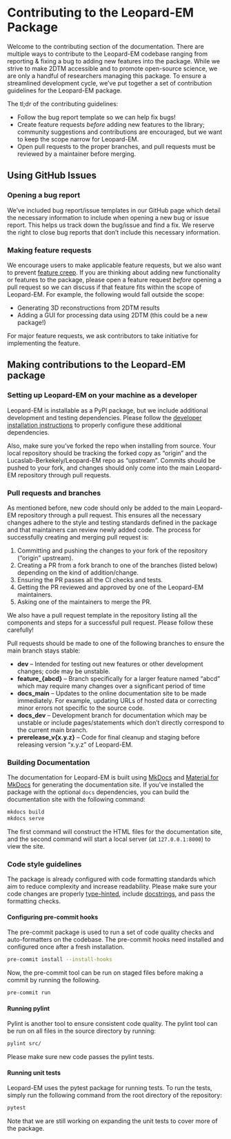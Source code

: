 # Contributing to the Leopard-EM Package

Welcome to the contributing section of the documentation. There are multiple ways to contribute to the Leopard-EM codebase ranging from reporting & fixing a bug to adding new features into the package. While we strive to make 2DTM accessible and to promote open-source science, we are only a handful of researchers managing this package. To ensure a streamlined development cycle, we’ve put together a set of contribution guidelines for the Leopard-EM package.

The tl;dr of the contributing guidelines:

* Follow the bug report template so we can help fix bugs\!  
* Create feature requests *before* adding new features to the library; community suggestions and contributions are encouraged, but we want to keep the scope narrow for Leopard-EM.  
* Open pull requests to the proper branches, and pull requests must be reviewed by a maintainer before merging.

## Using GitHub Issues

### Opening a bug report

We’ve included bug report/issue templates in our GitHub page which detail the necessary information to include when opening a new bug or issue report. This helps us track down the bug/issue and find a fix. We reserve the right to close bug reports that don’t include this necessary information.

### Making feature requests

We encourage users to make applicable feature requests, but we also want to prevent [feature creep](https://en.wikipedia.org/wiki/Feature\_creep). If you are thinking about adding new functionality or features to the package, please open a feature request *before* opening a pull request so we can discuss if that feature fits within the scope of Leopard-EM. For example, the following would fall outside the scope:

* Generating 3D reconstructions from 2DTM results
* Adding a GUI for processing data using 2DTM (this could be a new package\!)

For major feature requests, we ask contributors to take initiative for implementing the feature.

## Making contributions to the Leopard-EM package

### Setting up Leopard-EM on your machine as a developer

Leopard-EM is installable as a PyPI package, but we include additional development and testing dependencies. Please follow the [developer installation instructions](index.md#for-developers) to properly configure these additional dependencies.

Also, make sure you’ve forked the repo when installing from source. Your local repository should be tracking the forked copy as “origin” and the Lucaslab-Berkekely/Leopard-EM repo as “upstream”. Commits should be pushed to your fork, and changes should only come into the main Leopard-EM repository through pull requests.

### Pull requests and branches

As mentioned before, new code should only be added to the main Leopard-EM repository through a pull request. This ensures all the necessary changes adhere to the style and testing standards defined in the package and that maintainers can review newly added code. The process for successfully creating and merging pull request is:

1. Committing and pushing the changes to your fork of the repository (“origin” upstream).
2. Creating a PR from a fork branch to one of the branches (listed below) depending on the kind of addition/change.
3. Ensuring the PR passes all the CI checks and tests.
4. Getting the PR reviewed and approved by one of the Leopard-EM maintainers.
5. Asking one of the maintainers to merge the PR.

We also have a pull request template in the repository listing all the components and steps for a successful pull request. Please follow these carefully\!

Pull requests should be made to one of the following branches to ensure the main branch stays stable:

* **dev** – Intended for testing out new features or other development changes; code may be unstable.
* **feature\_{abcd}** – Branch specifically for a larger feature named “abcd” which may require many changes over a significant period of time
* **docs\_main** – Updates to the online documentation site to be made immediately. For example, updating URLs of hosted data or correcting minor errors not specific to the source code.
* **docs\_dev** – Development branch for documentation which may be unstable or include pages/statements which don’t directly correspond to the current main branch.
* **prerelease\_v{x.y.z}** 	– Code for final cleanup and staging before releasing version “x.y.z” of  Leopard-EM.

### Building Documentation
The documentation for Leopard-EM is built using [MkDocs](https://www.mkdocs.org) and [Material for MkDocs](https://squidfunk.github.io/mkdocs-material/) for generating the documentation site.
If you've installed the package with the optional `docs` dependencies, you can build the documentation site with the following command:

```bash
mkdocs build
mkdocs serve
```

The first command will construct the HTML files for the documentation site, and the second command will start a local server (at `127.0.0.1:8000`) to view the site.

### Code style guidelines

The package is already configured with code formatting standards which aim to reduce complexity and increase readability. Please make sure your code changes are properly [type-hinted](https://docs.python.org/3/library/typing.html), include [docstrings](https://en.wikipedia.org/wiki/Docstring\#Python), and pass the formatting checks.

#### Configuring pre-commit hooks

The pre-commit package is used to run a set of code quality checks and auto-formatters on the codebase. The pre-commit hooks need installed and configured once after a fresh installation.

```bash
pre-commit install --install-hooks
```

Now, the pre-commit tool can be run on staged files before making a commit by running the following.

```bash
pre-commit run
```

#### Running pylint

Pylint is another tool to ensure consistent code quality. The pylint tool can be run on all files in the source directory by running:

```bash
pylint src/
```

Please make sure new code passes the pylint tests.

#### Running unit tests

Leopard-EM uses the pytest package for running tests. To run the tests, simply run the following command from the root directory of the repository:

```bash
pytest
```

Note that we are still working on expanding the unit tests to cover more of the package.